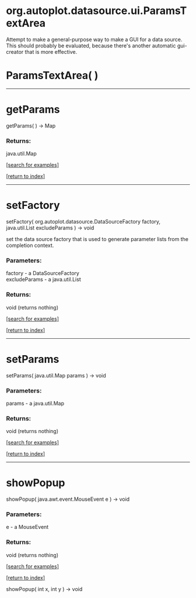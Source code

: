 # org.autoplot.datasource.ui.ParamsTextArea

Attempt to make a general-purpose way to make a GUI for a data
 source.  This should probably be evaluated, because there's another
 automatic gui-creator that is more effective.

# ParamsTextArea( )


***
<a name="getParams"></a>
# getParams
getParams(  ) &rarr; Map



### Returns:
java.util.Map


<a href="https://github.com/autoplot/dev/search?q=getParams&unscoped_q=getParams">[search for examples]</a>

<a href="https://github.com/autoplot/documentation/blob/master/javadoc/index-all.md">[return to index]</a>

***
<a name="setFactory"></a>
# setFactory
setFactory( org.autoplot.datasource.DataSourceFactory factory, java.util.List excludeParams ) &rarr; void

set the data source factory that is used to generate parameter lists
 from the completion context.

### Parameters:
factory - a DataSourceFactory
<br>excludeParams - a java.util.List

### Returns:
void (returns nothing)


<a href="https://github.com/autoplot/dev/search?q=setFactory&unscoped_q=setFactory">[search for examples]</a>

<a href="https://github.com/autoplot/documentation/blob/master/javadoc/index-all.md">[return to index]</a>

***
<a name="setParams"></a>
# setParams
setParams( java.util.Map params ) &rarr; void



### Parameters:
params - a java.util.Map

### Returns:
void (returns nothing)


<a href="https://github.com/autoplot/dev/search?q=setParams&unscoped_q=setParams">[search for examples]</a>

<a href="https://github.com/autoplot/documentation/blob/master/javadoc/index-all.md">[return to index]</a>

***
<a name="showPopup"></a>
# showPopup
showPopup( java.awt.event.MouseEvent e ) &rarr; void



### Parameters:
e - a MouseEvent

### Returns:
void (returns nothing)


<a href="https://github.com/autoplot/dev/search?q=showPopup&unscoped_q=showPopup">[search for examples]</a>

<a href="https://github.com/autoplot/documentation/blob/master/javadoc/index-all.md">[return to index]</a>

showPopup( int x, int y ) &rarr; void<br>
